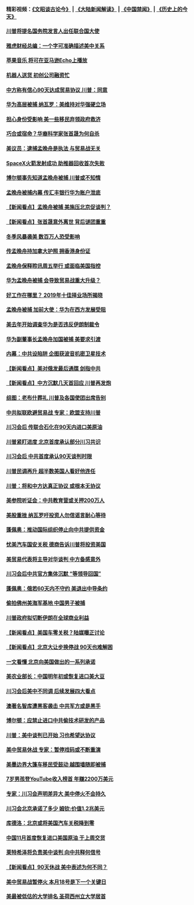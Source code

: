 #### 精彩视频：[《文昭谈古论今》](https://github.com/gfw-breaker/wenzhao/blob/master/README.md?t=12070931) | [《大陆新闻解读》](https://github.com/gfw-breaker/ntdtv-comedy/blob/master/README.md?t=12070931) | [《中国禁闻》](https://github.com/gfw-breaker/ntdtv-news/blob/master/README.md?t=12070931) | [《历史上的今天》](https://github.com/gfw-breaker/today-in-history/blob/master/README.md?t=12070931) 

#### [川普将提名国务院发言人出任联合国大使](../pages/nsc412/n10896834.md?t=12070931) 

#### [雅虎财经总编：一个字可准确描述美中关系](../pages/nsc412/n10896917.md?t=12070931) 

#### [苹果音乐 将可在亚马逊Echo上播放](../pages/nsc412/n10896675.md?t=12070931) 

#### [机器人送货 初创公司融资忙](../pages/nsc412/n10896659.md?t=12070931) 

#### [中方称有信心90天达成贸易协议 川普：同意](../pages/nsc412/n10896579.md?t=12070931) 

#### [华为高层被捕 纳瓦罗：美维持对华强硬立场](../pages/nsc412/n10896049.md?t=12070931) 

#### [担心身份受影响 美一些移民弃领政府救济](../pages/nsc412/n10895898.md?t=12070931) 

#### [巧合或宿命？华裔科学家张首晟为何自杀](../pages/nsc412/n10895275.md?t=12070931) 

#### [美议员：逮捕孟晚舟是执法 与贸易战无关](../pages/nsc412/n10895851.md?t=12070931) 

#### [SpaceX火箭发射成功 助推器回收首次失败](../pages/nsc412/n10895996.md?t=12070931) 

#### [博尔顿事先知道孟晚舟被捕 川普或不知情](../pages/nsc412/n10895818.md?t=12070931) 

#### [孟晚舟被捕内幕  传汇丰银行华为账户泄底](../pages/nsc412/n10895828.md?t=12070931) 

#### [【新闻看点】孟晚舟被捕 美施压北京促谈判？](../pages/nsc412/n10895382.md?t=12070931) 

#### [【新闻看点】张首晟意外离世 背后谜团重重](../pages/nsc412/n10895539.md?t=12070931) 

#### [冬季风暴袭美 数百万人恐受影响](../pages/nsc412/n10895683.md?t=12070931) 

#### [传孟晚舟持加拿大护照 拥香港身份证](../pages/nsc412/n10895690.md?t=12070931) 

#### [孟晚舟保释聆讯周五举行 或面临美国指控](../pages/nsc412/n10895440.md?t=12070931) 

#### [华为孟晚舟被捕 会导致贸易战重大升级？](../pages/nsc412/n10895349.md?t=12070931) 

#### [好工作在哪里？ 2019年十佳择业场所揭晓](../pages/nsc412/n10893916.md?t=12070931) 

#### [孟晚舟被捕 加前大使：华为在西方发展受阻](../pages/nsc412/n10894033.md?t=12070931) 

#### [美去年开始调查华为是否违反伊朗制裁令](../pages/nsc412/n10335920.md?t=12070931) 

#### [华为副董事长孟晚舟加国被捕 美要求引渡](../pages/nsc412/n10893616.md?t=12070931) 

#### [内幕：中共设陷阱 企图获波音机密卫星技术](../pages/nsc412/n10893761.md?t=12070931) 

#### [【新闻看点】美对俄发最后通牒 剑指中共](../pages/nsc412/n10893354.md?t=12070931) 

#### [【新闻看点】中方沉默几天首回应 川普再发炮](../pages/nsc412/n10893156.md?t=12070931) 

#### [组图：老布什葬礼 川普及各国使团出席告别](../pages/nsc412/n10892998.md?t=12070931) 

#### [中共拟联欧避贸易战 专家：欧盟支持川普](../pages/nsc412/n10893281.md?t=12070931) 

#### [川习会后 传联合石化在90天内进口美原油](../pages/nsc412/n10893241.md?t=12070931) 

#### [川普紧盯进度 北京首度承认部分川习共识](../pages/nsc412/n10893089.md?t=12070931) 

#### [川习会后 中共首度承认90天谈判时限](../pages/nsc412/n10891819.md?t=12070931) 

#### [川普民调再升 超半数美国人看好他连任](../pages/nsc412/n10891749.md?t=12070931) 

#### [川普：将和中方达真正协议 或根本无协议](../pages/nsc412/n10891907.md?t=12070931) 

#### [美参院听证会：中共教育营或关押200万人](../pages/nsc412/n10891133.md?t=12070931) 

#### [美股重挫 纳瓦罗吁投资人勿信谣言耐心等待](../pages/nsc412/n10891563.md?t=12070931) 

#### [蓬佩奥：推动国际组织停止向中共提供资金](../pages/nsc412/n10891425.md?t=12070931) 

#### [忧美汽车国安关税 德商告诉川普将投资美国](../pages/nsc412/n10891443.md?t=12070931) 

#### [美贸易代表将主导对华谈判 中方备感意外](../pages/nsc412/n10891328.md?t=12070931) 

#### [川习会后中共官方集体沉默 “等领导回国”](../pages/nsc412/n10891144.md?t=12070931) 

#### [蓬佩奥：俄若60天内不守约 美退出中导条约](../pages/nsc412/n10891258.md?t=12070931) 

#### [偷拍佛州美海军基地 中国男子被捕](../pages/nsc412/n10891201.md?t=12070931) 

#### [川普政府拟切断伊朗在全球商业利益](../pages/nsc412/n10891131.md?t=12070931) 

#### [【新闻看点】美国车零关税？陆媒曝正讨论](../pages/nsc412/n10891056.md?t=12070931) 

#### [【新闻看点】北京大让步换停战 90天也难解困](../pages/nsc412/n10890889.md?t=12070931) 

#### [一文看懂 北京向美国做出的一系列承诺](../pages/nsc412/n10890887.md?t=12070931) 

#### [美农业部长：中国明年初或恢复进口美大豆](../pages/nsc412/n10891124.md?t=12070931) 

#### [川习会后美中不同调 后续发展四大看点](../pages/nsc412/n10891067.md?t=12070931) 

#### [澳著名智库遭黑客袭击 中共军方或是黑手](../pages/nsc412/n10891020.md?t=12070931) 

#### [博尔顿：应禁止进口中共偷技术研发的产品](../pages/nsc412/n10891001.md?t=12070931) 

#### [川普：美中谈判已开始 习也希望达协议](../pages/nsc412/n10890945.md?t=12070931) 

#### [美中贸易休战 专家：暂停戏码或不断重演](../pages/nsc412/n10890923.md?t=12070931) 

#### [美墨边界大篷车移民受鼓动 越围墙随即被捕](../pages/nsc412/n10890272.md?t=12070931) 

#### [7岁男孩登YouTube收入榜首 年赚2200万美元](../pages/nsc412/n10889845.md?t=12070931) 

#### [专家：川习会声明差异大 美中停火不会持久](../pages/nsc412/n10889866.md?t=12070931) 

#### [川习会北京承诺了多少 姆钦:价值1.2兆美元](../pages/nsc412/n10889205.md?t=12070931) 

#### [库德洛：北京或将美国汽车关税降到零](../pages/nsc412/n10889133.md?t=12070931) 

#### [中国11月首度恢复进口美国原油 于上周交货](../pages/nsc412/n10889210.md?t=12070931) 

#### [莱特希泽将负责美中谈判 向中共释何信号](../pages/nsc412/n10889034.md?t=12070931) 

#### [【新闻看点】90天休战 美中表述为何不同？](../pages/nsc412/n10888838.md?t=12070931) 

#### [美中贸易战暂停火 本月18号是下一个关键日](../pages/nsc412/n10888998.md?t=12070931) 

#### [美最被低估的大学排名 圣荷西州立大学居首](../pages/nsc412/n10889088.md?t=12070931) 

